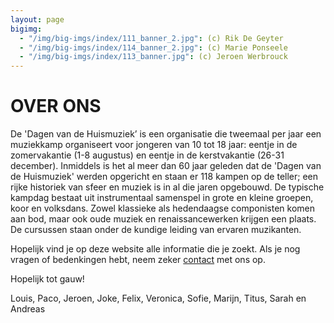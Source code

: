 ```yaml
---
layout: page
bigimg:
  - "/img/big-imgs/index/111_banner_2.jpg": (c) Rik De Geyter
  - "/img/big-imgs/index/114_banner_2.jpg": (c) Marie Ponseele
  - "/img/big-imgs/index/113_banner.jpg": (c) Jeroen Werbrouck
---
```


# OVER ONS

De 'Dagen van de Huismuziek’ is een organisatie die tweemaal per jaar een muziekkamp organiseert voor jongeren van 10 tot 18 jaar: eentje in de zomervakantie (1-8 augustus) en eentje in de kerstvakantie (26-31 december). Inmiddels is het al meer dan 60 jaar geleden dat de 'Dagen van de Huismuziek' werden opgericht en staan er 118 kampen op de teller; een rijke historiek van sfeer en muziek is in al die jaren opgebouwd. De typische kampdag bestaat uit instrumentaal samenspel in grote en kleine groepen, koor en volksdans. Zowel klassieke als hedendaagse componisten komen aan bod, maar ook oude muziek en renaissancewerken krijgen een plaats. De cursussen staan onder de kundige leiding van ervaren muzikanten.

<p id="kamptekst"></p>

<script>
(function() {
  const now = new Date();
  let year = now.getFullYear();

  const winterStart = (y) => new Date(y, 11, 26); // december (11)
  const zomerStart = (y) => new Date(y, 7, 1);    // augustus (7)

  let tekst;

  if (now < winterStart(year)) {
    // nog vóór winterkamp dit jaar
    tekst = `Inschrijven voor het komende winterkamp (26-31 december ${year}) is al mogelijk! Neem gerust een kijkje bij <a href="/contact/">inschrijven</a>.`;
  } else if (now < zomerStart(year + 1)) {
    // ná winterkamp, maar vóór zomerkamp volgend jaar
    tekst = `Inschrijven voor het komende zomerkamp (1-8 augustus ${year + 1}) is al mogelijk! Neem gerust een kijkje bij <a href="/contact/">inschrijven</a>.`;
  } else {
    // ná zomerkamp volgend jaar → winterkamp volgend jaar
    tekst = `Inschrijven voor het komende winterkamp (26-31 december ${year + 1}) is al mogelijk! Neem gerust een kijkje bij <a href="/contact/">inschrijven</a>.`;
  }

  document.getElementById('kamptekst').innerHTML = tekst;
})();
</script>

Hopelijk vind je op deze website alle informatie die je zoekt. Als je nog vragen of bedenkingen hebt, neem zeker <a href="/contact/">contact</a> met ons op. 

Hopelijk tot gauw!

Louis, Paco, Jeroen, Joke, Felix, Veronica, Sofie, Marijn, Titus, Sarah en Andreas
